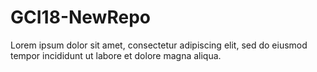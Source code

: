 # GCI18-NewRepo
Lorem ipsum dolor sit amet, consectetur adipiscing elit, sed do eiusmod tempor incididunt ut labore et dolore magna aliqua.
